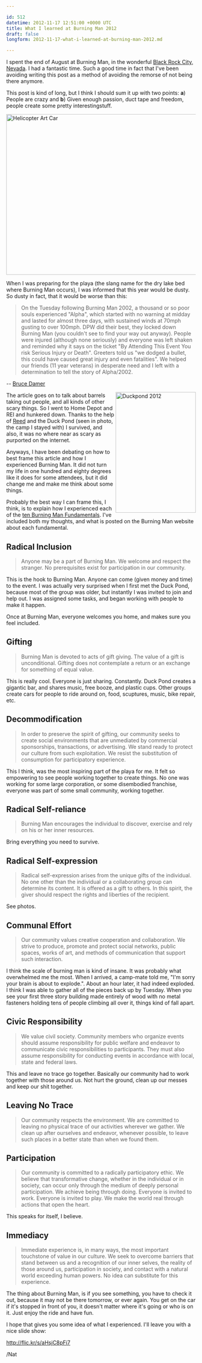 ```yaml
---

id: 512
datetime: 2012-11-17 12:51:00 +0000 UTC
title: What I learned at Burning Man 2012
draft: false
longform: 2012-11-17-what-i-learned-at-burning-man-2012.md

---
```


I spent the end of August at Burning Man, in the wonderful [Black Rock City, Nevada][brc-map]. I had a fantastic time. Such a good time in fact that I've been avoiding writing this post as a method of avoiding the remorse of not being there anymore.

This post is kind of long, but I think I should sum it up with two points: **a**) People are crazy and **b**) Given enough passion, duct tape and freedom, people create some pretty interestingstuff.

<a href="http://www.flickr.com/photos/icco/7990100953/" title="Helicopter Art Car by Nat W, on Flickr"><img src="http://farm9.staticflickr.com/8439/7990100953_b5985e714c_z.jpg" width="640" height="426" alt="Helicopter Art Car"></a>

When I was preparing for the playa (the slang name for the dry lake bed where Burning Man occurs), I was informed that this year would be dusty. So dusty in fact, that it would be worse than this:

 > On the Tuesday following Burning Man 2002, a thousand or so poor souls experienced "Alpha", which started with no warning at midday and lasted for almost three days, with sustained winds at 70mph gusting to over 100mph. DPW did their best, they locked down Burning Man (you couldn't see to find your way out anyway). People were injured (although none seriously) and everyone was left shaken and reminded why it says on the ticket "By Attending This Event You risk Serious Injury or Death". Greeters told us "we dodged a bullet, this could have caused great injury and even fatalities". We helped our friends (11 year veterans) in desperate need and I left with a determination to tell the story of Alpha/2002.

 -- [Bruce Damer][alpha]

<a href="http://www.flickr.com/photos/icco/7990110105/" title="Duckpond 2012 by Nat W, on Flickr"><img src="http://farm9.staticflickr.com/8038/7990110105_6caa7cf940_n.jpg" align="right" width="213" height="320" alt="Duckpond 2012"></a>

The article goes on to talk about barrels taking out people, and all kinds of other scary things. So I went to Home Depot and REI and hunkered down. Thanks to the help of [Reed][] and the Duck Pond (seen in photo, the camp I stayed with) I survived, and also, it was no where near as scary as purported on the internet.

Anyways, I have been debating on how to best frame this article and how I experienced Burning Man. It did not turn my life in one hundred and eighty degrees like it does for some attendees, but it did change me and make me think about some things.

Probably the best way I can frame this, I think, is to explain how I experienced each of the [ten Burning Man Fundamentals][bm10]. I've included both my thoughts, and what is posted on the Burning Man website about each fundamental.

## Radical Inclusion

 > Anyone may be a part of Burning Man. We welcome and respect the stranger. No prerequisites exist for participation in our community.

This is the hook to Burning Man. Anyone can come (given money and time) to the event. I was actually very surprised when I first met the Duck Pond, because most of the group was older, but instantly I was invited to join and help out. I was assigned some tasks, and began working with people to make it happen.

Once at Burning Man, everyone welcomes you home, and makes sure you feel included.

## Gifting

 > Burning Man is devoted to acts of gift giving. The value of a gift is unconditional. Gifting does not contemplate a return or an exchange for something of equal value.

This is really cool. Everyone is just sharing. Constantly. Duck Pond creates a gigantic bar, and shares music, free booze, and plastic cups. Other groups create cars for people to ride around on, food, scuptures, music, bike repair, etc.

## Decommodification

 > In order to preserve the spirit of gifting, our community seeks to create social environments that are unmediated by commercial sponsorships, transactions, or advertising. We stand ready to protect our culture from such exploitation. We resist the substitution of consumption for participatory experience.

This I think, was the most inspiring part of the playa for me. It felt so empowering to see people working together to create things. No one was working for some large corporation, or some disembodied franchise, everyone was part of some small community, working together.

## Radical Self-reliance

 > Burning Man encourages the individual to discover, exercise and rely on his or her inner resources.

Bring everything you need to survive.

## Radical Self-expression

 > Radical self-expression arises from the unique gifts of the individual. No one other than the individual or a collaborating group can determine its content. It is offered as a gift to others. In this spirit, the giver should respect the rights and liberties of the recipient.

See photos.

## Communal Effort

 > Our community values creative cooperation and collaboration. We strive to produce, promote and protect social networks, public spaces, works of art, and methods of communication that support such interaction.

I think the scale of burning man is kind of insane. It was probably what overwhelmed me the most. When I arrived, a camp-mate told me, "I'm sorry your brain is about to explode.". About an hour later, it had indeed exploded. I think I was able to gather all of the pieces back up by Tuesday. When you see your first three story building made entirely of wood with no metal fasteners holding tens of people climbing all over it, things kind of fall apart.

## Civic Responsibility

 > We value civil society. Community members who organize events should assume responsibility for public welfare and endeavor to communicate civic responsibilities to participants. They must also assume responsibility for conducting events in accordance with local, state and federal laws.

This and leave no trace go together. Basically our community had to work together with those around us. Not hurt the ground, clean up our messes and keep our shit together.

## Leaving No Trace

 > Our community respects the environment. We are committed to leaving no physical trace of our activities wherever we gather. We clean up after ourselves and endeavor, whenever possible, to leave such places in a better state than when we found them.

## Participation

 > Our community is committed to a radically participatory ethic. We believe that transformative change, whether in the individual or in society, can occur only through the medium of deeply personal participation. We achieve being through doing. Everyone is invited to work. Everyone is invited to play. We make the world real through actions that open the heart.

This speaks for itself, I believe.

## Immediacy

 > Immediate experience is, in many ways, the most important touchstone of value in our culture. We seek to overcome barriers that stand between us and a recognition of our inner selves, the reality of those around us, participation in society, and contact with a natural world exceeding human powers. No idea can substitute for this experience. 

The thing about Burning Man, is if you see something, you have to check it out, because it may not be there tomorrow, or ever again. You get on the car if it's stopped in front of you, it doesn't matter where it's going or who is on it. Just enjoy the ride and have fun.

I hope that gives you some idea of what I experienced. I'll leave you with a nice slide show:

<http://flic.kr/s/aHsjC8pFi7>

/Nat

[alpha]: http://www.damer.com/pictures/events/burningman2002/blowout/alphaguide.html
[brc-eye]: https://s3.amazonaws.com/geoeyemediaportal/assets/images/gallery/Burning_Man_IK_30AUG2012_3k.jpg
[brc-map]: http://goo.gl/maps/AfX9t
[Reed]: http://reedmorse.com/
[bm10]: http://www.burningman.com/whatisburningman/about_burningman/principles.html

